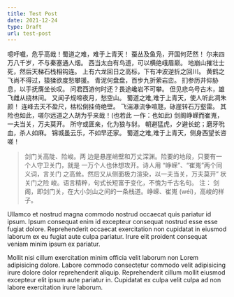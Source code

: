 ```yaml
---
title: Test Post
date: 2021-12-24
type: Draft
url: test-post
---
```


噫吁嚱，危乎高哉！蜀道之难，难于上青天！
蚕丛及鱼凫，开国何茫然！
尔来四万八千岁，不与秦塞通人烟。
西当太白有鸟道，可以横绝峨眉巅。
地崩山摧壮士死，然后天梯石栈相钩连。
上有六龙回日之高标，下有冲波逆折之回川。
黄鹤之飞尚不得过，猿猱欲度愁攀援。
青泥何盘盘，百步九折萦岩峦。
扪参历井仰胁息，以手抚膺坐长叹。
问君西游何时还？畏途巉岩不可攀。
但见悲鸟号古木，雄飞雌从绕林间。
又闻子规啼夜月，愁空山。
蜀道之难,难于上青天，使人听此凋朱颜！
连峰去天不盈尺，枯松倒挂倚绝壁。
飞湍瀑流争喧豗，砯崖转石万壑雷。
其险也如此，嗟尔远道之人胡为乎来哉！(也若此 一作：也如此)
剑阁峥嵘而崔嵬，一夫当关，万夫莫开。
所守或匪亲，化为狼与豺。
朝避猛虎，夕避长蛇；磨牙吮血，杀人如麻。
锦城虽云乐，不如早还家。
蜀道之难,难于上青天，侧身西望长咨嗟！

> 剑门关高陡、险峻。两 边是悬崖峭壁和万丈深渊。险要的地段，只要有一个人守卫关门，就是 一万个人也休想攻开。诗人用 “峥嵘”、“崔嵬”两个同义词，言关门 之高耸。然后又从侧面极力渲染，以一夫当关，万夫莫开” 状关门之险 峻。语言精粹，句式长短富于变化，不愧为千古名句。
> 注： 剑阁，即剑门关，在大小剑山之间的一条栈道。峥嵘、崔嵬 (wéi)，高峻的样子。

Ullamco et nostrud magna commodo nostrud occaecat quis pariatur id ipsum. Ipsum
consequat enim id excepteur consequat nostrud esse esse fugiat dolore.
Reprehenderit occaecat exercitation non cupidatat in eiusmod laborum ex eu
fugiat aute culpa pariatur. Irure elit proident consequat veniam minim ipsum ex
pariatur.

Mollit nisi cillum exercitation minim officia velit laborum non Lorem
adipisicing dolore. Labore commodo consectetur commodo velit adipisicing irure
dolore dolor reprehenderit aliquip. Reprehenderit cillum mollit eiusmod
excepteur elit ipsum aute pariatur in. Cupidatat ex culpa velit culpa ad non
labore exercitation irure laborum.